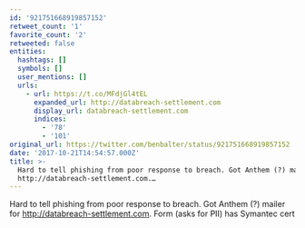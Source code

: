 ```yaml
---
id: '921751668919857152'
retweet_count: '1'
favorite_count: '2'
retweeted: false
entities:
  hashtags: []
  symbols: []
  user_mentions: []
  urls:
    - url: https://t.co/MFdjGl4tEL
      expanded_url: http://databreach-settlement.com
      display_url: databreach-settlement.com
      indices:
        - '78'
        - '101'
original_url: https://twitter.com/benbalter/status/921751668919857152
date: '2017-10-21T14:54:57.000Z'
title: >-
  Hard to tell phishing from poor response to breach. Got Anthem (?) mailer for
  http://databreach-settlement.com.…
---
```


Hard to tell phishing from poor response to breach. Got Anthem (?) mailer for http://databreach-settlement.com. Form (asks for PII) has Symantec cert